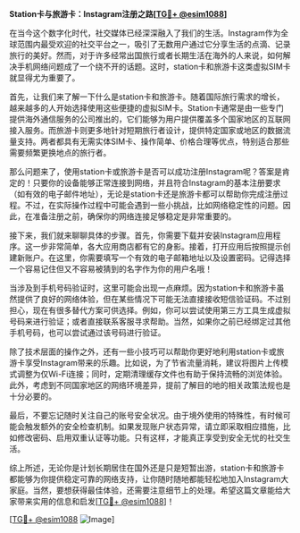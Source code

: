 **Station卡与旅游卡：Instagram注册之路[[TG💪+ @esim1088](https://t.me/s/esim1088)]**

在当今这个数字化时代，社交媒体已经深深融入了我们的生活。Instagram作为全球范围内最受欢迎的社交平台之一，吸引了无数用户通过它分享生活的点滴、记录旅行的美好。然而，对于许多经常出国旅行或者长期生活在海外的人来说，如何解决手机网络问题成了一个绕不开的话题。这时，station卡和旅游卡这类虚拟SIM卡就显得尤为重要了。

首先，让我们来了解一下什么是station卡和旅游卡。随着国际旅行需求的增长，越来越多的人开始选择使用这些便捷的虚拟SIM卡。Station卡通常是由一些专门提供海外通信服务的公司推出的，它们能够为用户提供覆盖多个国家地区的互联网接入服务。而旅游卡则更多地针对短期旅行者设计，提供特定国家或地区的数据流量支持。两者都具有无需实体SIM卡、操作简单、价格合理等优点，特别适合那些需要频繁更换地点的旅行者。

那么问题来了，使用station卡或旅游卡是否可以成功注册Instagram呢？答案是肯定的！只要你的设备能够正常连接到网络，并且符合Instagram的基本注册要求（如有效的电子邮件地址），无论是station卡还是旅游卡都可以帮助你完成注册过程。不过，在实际操作过程中可能会遇到一些小挑战，比如网络稳定性的问题。因此，在准备注册之前，确保你的网络连接足够稳定是非常重要的。

接下来，我们就来聊聊具体的步骤。首先，你需要下载并安装Instagram应用程序。这一步非常简单，各大应用商店都有它的身影。接着，打开应用后按照提示创建新账户。在这里，你需要填写一个有效的电子邮箱地址以及设置密码。记得选择一个容易记住但又不容易被猜到的名字作为你的用户名哦！

当涉及到手机号码验证时，这里可能会出现一点麻烦。因为station卡和旅游卡虽然提供了良好的网络体验，但在某些情况下可能无法直接接收短信验证码。不过别担心，现在有很多替代方案可供选择。例如，你可以尝试使用第三方工具生成虚拟号码来进行验证；或者直接联系客服寻求帮助。当然，如果你之前已经绑定过其他手机号码，也可以尝试通过该号码进行验证。

除了技术层面的操作之外，还有一些小技巧可以帮助你更好地利用station卡或旅游卡享受Instagram带来的乐趣。比如说，为了节省流量消耗，建议将图片上传模式调整为仅Wi-Fi连接；同时，定期清理缓存文件也有助于保持流畅的浏览体验。此外，考虑到不同国家地区的网络环境差异，提前了解目的地的相关政策法规也是十分必要的。

最后，不要忘记随时关注自己的账号安全状况。由于境外使用的特殊性，有时候可能会触发额外的安全检查机制。如果发现账户状态异常，请立即采取相应措施，比如修改密码、启用双重认证等功能。只有这样，才能真正享受到安全无忧的社交生活。

综上所述，无论你是计划长期居住在国外还是只是短暂出游，station卡和旅游卡都能够为你提供稳定可靠的网络支持，让你随时随地都能轻松地加入Instagram大家庭。当然，要想获得最佳体验，还需要注意细节上的处理。希望这篇文章能给大家带来实用的信息和启发[[TG💪+ @esim1088](https://t.me/s/esim1088)]！

[[TG💪+ @esim1088](https://t.me/s/esim1088) ![Image](https://i.postimg.cc/4NQfJmqS/Snipaste-2025-05-13-00-14-12.png)]